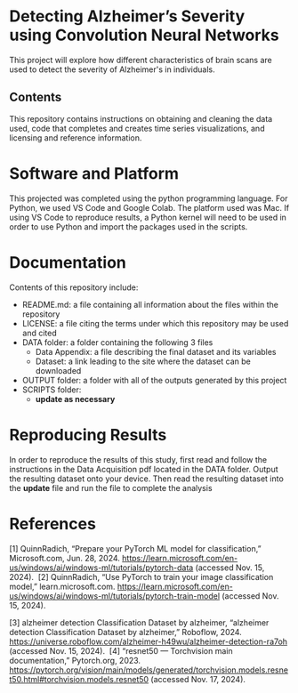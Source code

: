 # Detecting Alzheimer’s Severity using Convolution Neural Networks

This project will explore how different characteristics of brain scans are used to detect the severity of Alzheimer's in individuals.

## Contents
This repository contains instructions on obtaining and cleaning the data used, code that completes and creates time series visualizations, and licensing and reference information.

# Software and Platform

This projected was completed using the python programming language. For Python, we used VS Code and Google Colab. The platform used was Mac. If using VS Code to reproduce results, a Python kernel will need to be used in order to use Python and import the packages used in the scripts.

# Documentation

Contents of this repository include:

- README.md: a file containing all information about the files within the repository
- LICENSE: a file citing the terms under which this repository may be used and cited
- DATA folder: a folder containing the following 3 files
  - Data Appendix: a file describing the final dataset and its variables
  - Dataset: a link leading to the site where the dataset can be downloaded
- OUTPUT folder: a folder with all of the outputs generated by this project
- SCRIPTS folder:
  - **update as necessary**
 
# Reproducing Results

In order to reproduce the results of this study, first read and follow the instructions in the Data Acquisition pdf located in the DATA folder. Output the resulting dataset onto your device. Then read the resulting dataset into the **update** file and run the file to complete the analysis

# References

[1] QuinnRadich, “Prepare your PyTorch ML model for classification,” Microsoft.com, Jun. 28, 2024. https://learn.microsoft.com/en-us/windows/ai/windows-ml/tutorials/pytorch-data (accessed Nov. 15, 2024).
‌
[2] QuinnRadich, “Use PyTorch to train your image classification model,” learn.microsoft.com. https://learn.microsoft.com/en-us/windows/ai/windows-ml/tutorials/pytorch-train-model (accessed Nov. 15, 2024).

[3] alzheimer detection Classification Dataset by alzheimer, “alzheimer detection Classification Dataset by alzheimer,” Roboflow, 2024. https://universe.roboflow.com/alzheimer-h49wu/alzheimer-detection-ra7oh (accessed Nov. 15, 2024).
‌
[4] “resnet50 — Torchvision main documentation,” Pytorch.org, 2023. https://pytorch.org/vision/main/models/generated/torchvision.models.resnet50.html#torchvision.models.resnet50 (accessed Nov. 17, 2024).

